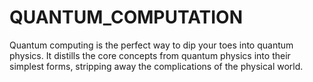 # QUANTUM_COMPUTATION
Quantum computing is the perfect way to dip your toes into quantum physics. It distills the core concepts from quantum physics into their simplest forms, stripping away the complications of the physical world.
